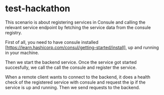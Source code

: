 # test-hackathon

This scenario is about registering services in Consule and calling the relevant service endpoint by fetching the service data from the consule registry.

First of all, you need to have consule installed [https://learn.hashicorp.com/consul/getting-started/install], up and running in your machine.

Then we start the backend service. Once the service got started succesfully, we call the call the consule and register the service.

When a remote client wants to connect to the backend, it does a health check of the registered service with consule and request the ip if the service is up and running.
Then we send requests to the backend.
